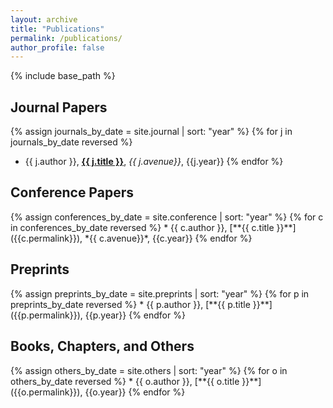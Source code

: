 ```yaml
---
layout: archive
title: "Publications"
permalink: /publications/
author_profile: false
---
```

{% include base_path %}

<h2> Journal Papers </h2>

{% assign journals_by_date = site.journal | sort: "year" %}
{% for j in journals_by_date reversed %}
  * {{ j.author }}, [**{{ j.title }}**]({{j.permalink}}), *{{ j.avenue}}*, {{j.year}} 
{% endfor %}

<h2> Conference Papers </h2>
{% assign conferences_by_date = site.conference | sort: "year" %}
{% for c in conferences_by_date reversed %}
  * {{ c.author }}, [**{{ c.title }}**]({{c.permalink}}), *{{ c.avenue}}*, {{c.year}} 
{% endfor %}


<h2> Preprints </h2>
{% assign preprints_by_date = site.preprints | sort: "year" %}
{% for p in preprints_by_date reversed %}
  * {{ p.author }}, [**{{ p.title }}**]({{p.permalink}}), {{p.year}} 
{% endfor %}


<h2> Books, Chapters, and Others </h2>
{% assign others_by_date = site.others | sort: "year" %}
{% for o in others_by_date reversed %}
  * {{ o.author }}, [**{{ o.title }}**]({{o.permalink}}), {{o.year}} 
{% endfor %}

<!--
{% for post in site.journal %}
    {% include archive-single.html %} 
{% endfor %}
-->
